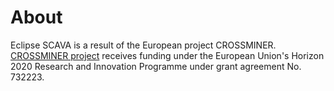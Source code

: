 # About

Eclipse SCAVA is a result of the European project CROSSMINER. [CROSSMINER project](https://www.crossminer.org/) receives funding under the European Union's Horizon 2020 Research and Innovation Programme under grant agreement No. 732223. 